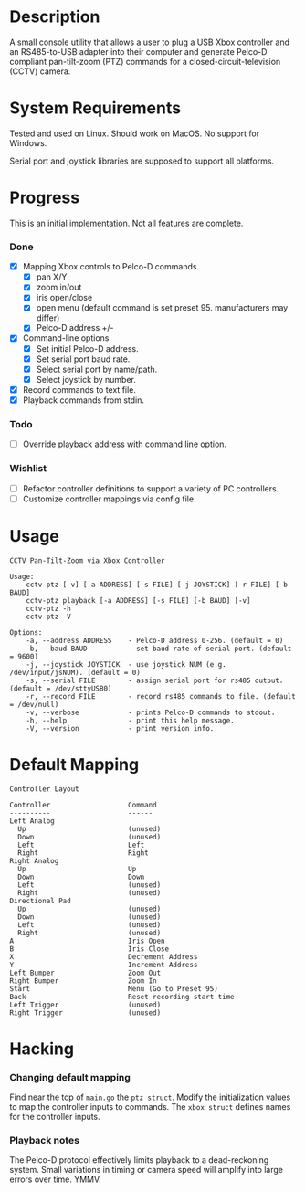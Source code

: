 # Description

A small console utility that allows a user to plug a USB Xbox controller and an
RS485-to-USB adapter into their computer and generate Pelco-D compliant
pan-tilt-zoom (PTZ) commands for a closed-circuit-television (CCTV) camera.

# System Requirements

Tested and used on Linux.  Should work on MacOS.  No support for Windows.

Serial port and joystick libraries are supposed to support all platforms.

# Progress

This is an initial implementation.  Not all features are complete.

### Done

- [x] Mapping Xbox controls to Pelco-D commands.
  - [x] pan X/Y
  - [x] zoom in/out
  - [x] iris open/close
  - [x] open menu (default command is set preset 95. manufacturers may differ)
  - [x] Pelco-D address +/-
- [x] Command-line options
  - [x] Set initial Pelco-D address.
  - [x] Set serial port baud rate.
  - [x] Select serial port by name/path.
  - [x] Select joystick by number.
- [x] Record commands to text file.
- [x] Playback commands from stdin.

### Todo

- [ ] Override playback address with command line option.

### Wishlist

- [ ] Refactor controller definitions to support a variety of PC controllers.
- [ ] Customize controller mappings via config file.

# Usage

    CCTV Pan-Tilt-Zoom via Xbox Controller

    Usage:
        cctv-ptz [-v] [-a ADDRESS] [-s FILE] [-j JOYSTICK] [-r FILE] [-b BAUD]
        cctv-ptz playback [-a ADDRESS] [-s FILE] [-b BAUD] [-v]
        cctv-ptz -h
        cctv-ptz -V

    Options:
        -a, --address ADDRESS    - Pelco-D address 0-256. (default = 0)
        -b, --baud BAUD          - set baud rate of serial port. (default = 9600)
        -j, --joystick JOYSTICK  - use joystick NUM (e.g. /dev/input/jsNUM). (default = 0)
        -s, --serial FILE        - assign serial port for rs485 output. (default = /dev/sttyUSB0)
        -r, --record FILE        - record rs485 commands to file. (default = /dev/null)
        -v, --verbose            - prints Pelco-D commands to stdout.
        -h, --help               - print this help message.
        -V, --version            - print version info.

# Default Mapping

    Controller Layout

    Controller                   Command
    ----------                   ------
    Left Analog
      Up                         (unused)
      Down                       (unused)
      Left                       Left
      Right                      Right
    Right Analog
      Up                         Up
      Down                       Down
      Left                       (unused)
      Right                      (unused)
    Directional Pad
      Up                         (unused)
      Down                       (unused)
      Left                       (unused)
      Right                      (unused)
    A                            Iris Open
    B                            Iris Close
    X                            Decrement Address
    Y                            Increment Address
    Left Bumper                  Zoom Out
    Right Bumper                 Zoom In
    Start                        Menu (Go to Preset 95)
    Back                         Reset recording start time
    Left Trigger                 (unused)
    Right Trigger                (unused)

# Hacking

### Changing default mapping

Find near the top of `main.go` the `ptz struct`.  Modify the initialization
values to map the controller inputs to commands.  The `xbox struct` defines
names for the controller inputs.

### Playback notes

The Pelco-D protocol effectively limits playback to a dead-reckoning system.
Small variations in timing or camera speed will amplify into large errors over
time.  YMMV.

